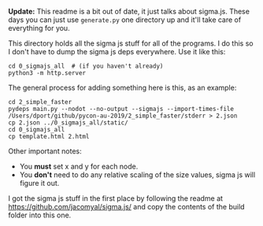 **Update:** This readme is a bit out of date, it just talks about sigma.js. These days you can just use `generate.py` one directory up and it'll take care of everything for you.

This directory holds all the sigma js stuff for all of the programs. I do this so I don't have to dump the sigma js deps everywhere. Use it like this:

```
cd 0_sigmajs_all  # (if you haven't already)
python3 -m http.server
```

The general process for adding something here is this, as an example:

```
cd 2_simple_faster
pydeps main.py --nodot --no-output --sigmajs --import-times-file /Users/dport/github/pycon-au-2019/2_simple_faster/stderr > 2.json
cp 2.json ../0_sigmajs_all/static/
cd 0_sigmajs_all
cp template.html 2.html
```

Other important notes:
- You **must** set x and y for each node.
- You **don't** need to do any relative scaling of the size values, sigma js will figure it out.

I got the sigma js stuff in the first place by following the readme at https://github.com/jacomyal/sigma.js/ and copy the contents of the build folder into this one.
